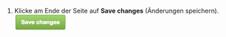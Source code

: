 1. Klicke am Ende der Seite auf **Save changes** (Änderungen speichern). ![Änderungen speichern](/assets/images/enterprise/site-admin-settings/save-changes-button.png)

